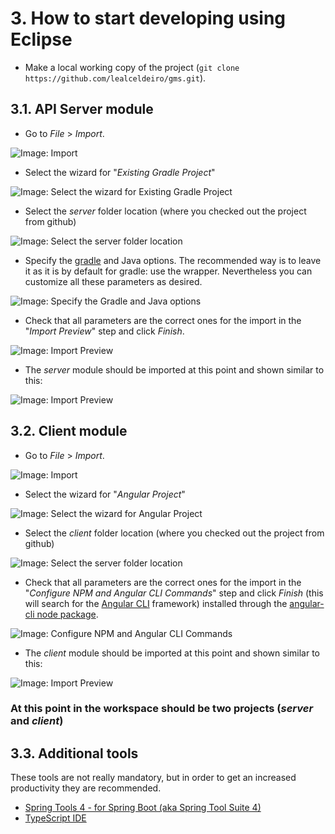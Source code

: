 # 3. How to start developing using Eclipse

* Make a local working copy of the project (`git clone https://github.com/lealceldeiro/gms.git`).

## 3.1. API Server module

* Go to _File_ > _Import_.

![Image: Import](./images/eclipse-1-import.png)

* Select the wizard for "_Existing Gradle Project_"

![Image: Select the wizard for Existing Gradle Project](./images/eclipse-2-import-server-gradle-wizard.png)

* Select the _server_ folder location (where you checked out the project from github)

![Image: Select the server folder location](./images/eclipse-3-select-folder-location.png)

* Specify the [gradle][1] and Java options. The recommended way is to leave it as it is by default for gradle: use the wrapper. Nevertheless you can customize all these parameters as desired.

![Image: Specify the Gradle and Java options](./images/eclipse-4-select-gradle-and-java-options.png)

* Check that all parameters are the correct ones for the import in the "_Import Preview_" step and click _Finish_.

![Image: Import Preview](./images/eclipse-5-finish-server-import.png)

* The _server_ module should be imported at this point and shown similar to this:

![Image: Import Preview](./images/eclipse-6-server-imported.png)

## 3.2. Client module

* Go to _File_ > _Import_.

![Image: Import](./images/eclipse-1-import.png)

* Select the wizard for "_Angular Project_"

![Image: Select the wizard for Angular Project](./images/eclipse-7-import-client-angular-wizard.png)

* Select the _client_ folder location (where you checked out the project from github)

![Image: Select the server folder location](./images/eclipse-8-select-folder-location.png)

* Check that all parameters are the correct ones for the import in the "_Configure NPM and Angular CLI Commands_" step and click _Finish_ (this will search for the [Angular CLI][2] framework) installed through the [angular-cli node package][3].

![Image: Configure NPM and Angular CLI Commands](./images/eclipse-9-finish-client-import.png)

* The _client_ module should be imported at this point and shown similar to this:

![Image: Import Preview](./images/eclipse-10-client-imported.png)

### At this point in the workspace should be two projects (_server_ and _client_)

## 3.3. Additional tools

These tools are not really mandatory, but in order to get an increased productivity they are recommended.

* [Spring Tools 4 - for Spring Boot (aka Spring Tool Suite 4)][9]
* [TypeScript IDE][10]

[1]: https://gradle.org/
[2]: https://cli.angular.io/
[3]: https://www.npmjs.com/package/angular-cli
[9]: https://marketplace.eclipse.org/content/spring-tools-4-spring-boot-aka-spring-tool-suite-4
[10]: https://marketplace.eclipse.org/content/typescript-ide
